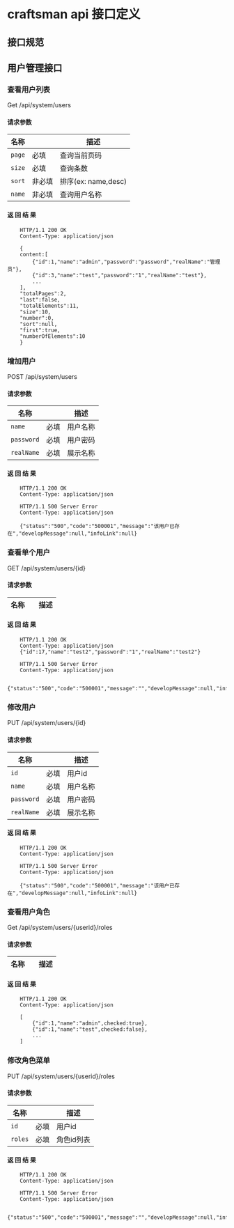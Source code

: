 # craftsman api 接口定义

##  接口规范

##  用户管理接口

### 查看用户列表

Get /api/system/users

#### 请求参数

|       名称      |      |    描述    |
|-----------------|------|------------|
| `page` | 必填 | 查询当前页码 |
| `size` | 必填 | 查询条数 |
| `sort` | 非必填 | 排序(ex: name,desc)|
| `name` | 非必填 | 查询用户名称 |

#### 返 回 结 果
~~~~http
    HTTP/1.1 200 OK
    Content-Type: application/json
    
    {
    content:[
        {"id":1,"name":"admin","password":"password","realName":"管理员"},
        {"id":3,"name":"test","password":"1","realName":"test"},
        ...
    ],
    "totalPages":2,
    "last":false,
    "totalElements":11,
    "size":10,
    "number":0,
    "sort":null,
    "first":true,
    "numberOfElements":10
    }          
~~~~

### 增加用户

POST /api/system/users

#### 请求参数

|       名称      |      |    描述    |
|-----------------|------|------------|
| `name` | 必填 | 用户名称 |
| `password` | 必填 | 用户密码 |
| `realName` | 必填 | 展示名称 |

#### 返 回 结 果
~~~~http
    HTTP/1.1 200 OK
    Content-Type: application/json
~~~~


~~~~http
    HTTP/1.1 500 Server Error
    Content-Type: application/json
    
    {"status":"500","code":"500001","message":"该用户已存在","developMessage":null,"infoLink":null}
~~~~


### 查看单个用户

GET /api/system/users/{id}

#### 请求参数

|       名称      |      |    描述    |
|-----------------|------|------------|

#### 返 回 结 果
~~~~http
    HTTP/1.1 200 OK
    Content-Type: application/json
    {"id":17,"name":"test2","password":"1","realName":"test2"}
~~~~


~~~~http
    HTTP/1.1 500 Server Error
    Content-Type: application/json

    {"status":"500","code":"500001","message":"","developMessage":null,"infoLink":null}
~~~~

### 修改用户

PUT /api/system/users/{id}

#### 请求参数

|       名称      |      |    描述    |
|-----------------|------|------------|
| `id` | 必填 | 用户id |
| `name` | 必填 | 用户名称 |
| `password` | 必填 | 用户密码 |
| `realName` | 必填 | 展示名称 |

#### 返 回 结 果
~~~~http
    HTTP/1.1 200 OK
    Content-Type: application/json
~~~~


~~~~http
    HTTP/1.1 500 Server Error
    Content-Type: application/json

    {"status":"500","code":"500001","message":"该用户已存在","developMessage":null,"infoLink":null}
~~~~

### 查看用户角色
Get /api/system/users/{userid}/roles

#### 请求参数

|       名称      |      |    描述    |
|-----------------|------|------------|

#### 返 回 结 果
~~~~http
    HTTP/1.1 200 OK
    Content-Type: application/json

    [
        {"id":1,"name":"admin",checked:true},
        {"id":1,"name":"test",checked:false},
        ...
    ]
~~~~

### 修改角色菜单

PUT /api/system/users/{userid}/roles

#### 请求参数

|       名称      |      |    描述    |
|-----------------|------|------------|
| `id` | 必填 | 用户id |
| `roles` | 必填 | 角色id列表|

#### 返 回 结 果
~~~~http
    HTTP/1.1 200 OK
    Content-Type: application/json
~~~~


~~~~http
    HTTP/1.1 500 Server Error
    Content-Type: application/json

    {"status":"500","code":"500001","message":"","developMessage":null,"infoLink":null}
~~~~
